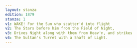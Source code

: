 ```yaml
---
layout: stanza
edition: 1879
stanza: 1
v1: WAKE! For the Sun who scatter'd into flight
v2: The Stars before him from the Field of Night,
v3: Drives Night along with them from Heav'n, and strikes
v4: The Sultan's Turret with a Shaft of Light.
---
```

